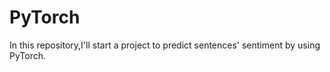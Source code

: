# PyTorch
In this repository,I'll start a project to predict sentences' sentiment by using PyTorch.
